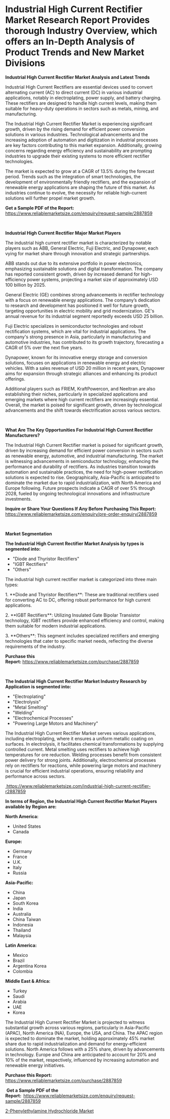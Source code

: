 <p><h1>Industrial High Current Rectifier Market Research Report Provides thorough Industry Overview, which offers an In-Depth Analysis of Product Trends and New Market Divisions</h1></p><p><strong>Industrial High Current Rectifier Market Analysis and Latest Trends</strong></p>
<p><p>Industrial High Current Rectifiers are essential devices used to convert alternating current (AC) to direct current (DC) in various industrial applications, notably in electroplating, power supply, and battery charging. These rectifiers are designed to handle high current levels, making them suitable for heavy-duty operations in sectors such as metals, mining, and manufacturing. </p><p>The Industrial High Current Rectifier Market is experiencing significant growth, driven by the rising demand for efficient power conversion solutions in various industries. Technological advancements and the increasing adoption of automation and digitization in industrial processes are key factors contributing to this market expansion. Additionally, growing concerns regarding energy efficiency and sustainability are prompting industries to upgrade their existing systems to more efficient rectifier technologies.</p><p>The market is expected to grow at a CAGR of 13.5% during the forecast period. Trends such as the integration of smart technologies, the development of environmentally friendly rectifiers, and the expansion of renewable energy applications are shaping the future of this market. As industries continue to evolve, the necessity for reliable high-current solutions will further propel market growth.</p></p>
<p><strong>Get a Sample PDF of the Report:&nbsp;</strong> <a href="https://www.reliablemarketsize.com/enquiry/request-sample/2887859?utm_campaign=2625&utm_medium=2&utm_source=Github&utm_content=ia&utm_term=14032025&utm_id=industrial-high-current-rectifier">https://www.reliablemarketsize.com/enquiry/request-sample/2887859</a></p>
<p>&nbsp;</p>
<p><strong>Industrial High Current Rectifier Major Market Players</strong></p>
<p><p>The industrial high current rectifier market is characterized by notable players such as ABB, General Electric, Fuji Electric, and Dynapower, each vying for market share through innovation and strategic partnerships. </p><p>ABB stands out due to its extensive portfolio in power electronics, emphasizing sustainable solutions and digital transformation. The company has reported consistent growth, driven by increased demand for high-efficiency power systems, projecting a market size of approximately USD 100 billion by 2025. </p><p>General Electric (GE) combines strong advancements in rectifier technology with a focus on renewable energy applications. The company’s dedication to research and development has positioned it well for future growth, targeting opportunities in electric mobility and grid modernization. GE's annual revenue for its industrial segment reportedly exceeds USD 25 billion.</p><p>Fuji Electric specializes in semiconductor technologies and robust rectification systems, which are vital for industrial applications. The company's strong presence in Asia, particularly in manufacturing and automotive industries, has contributed to its growth trajectory, forecasting a CAGR of 5% over the next five years.</p><p>Dynapower, known for its innovative energy storage and conversion solutions, focuses on applications in renewable energy and electric vehicles. With a sales revenue of USD 20 million in recent years, Dynapower aims for expansion through strategic alliances and enhancing its product offerings.</p><p>Additional players such as FRIEM, KraftPowercon, and Neeltran are also establishing their niches, particularly in specialized applications and emerging markets where high current rectifiers are increasingly essential. Overall, the market is poised for significant growth, driven by technological advancements and the shift towards electrification across various sectors.</p></p>
<p>&nbsp;</p>
<p><strong>What Are The Key Opportunities For Industrial High Current Rectifier Manufacturers?</strong></p>
<p><p>The Industrial High Current Rectifier market is poised for significant growth, driven by increasing demand for efficient power conversion in sectors such as renewable energy, automotive, and industrial manufacturing. The market is witnessing advancements in semiconductor technology, enhancing the performance and durability of rectifiers. As industries transition towards automation and sustainable practices, the need for high-power rectification solutions is expected to rise. Geographically, Asia-Pacific is anticipated to dominate the market due to rapid industrialization, with North America and Europe following. Future prospects indicate a CAGR of over 5% through 2028, fueled by ongoing technological innovations and infrastructure investments.</p></p>
<p><strong>Inquire or Share Your Questions If Any Before Purchasing This Report:</strong> <a href="https://www.reliablemarketsize.com/enquiry/pre-order-enquiry/2887859?utm_campaign=2625&utm_medium=2&utm_source=Github&utm_content=ia&utm_term=14032025&utm_id=industrial-high-current-rectifier">https://www.reliablemarketsize.com/enquiry/pre-order-enquiry/2887859</a></p>
<p>&nbsp;</p>
<p><strong>Market Segmentation</strong></p>
<p><strong>The Industrial High Current Rectifier Market Analysis by types is segmented into:</strong></p>
<p><ul><li>"Diode and Thyristor Rectifiers"</li><li>"IGBT Rectifiers"</li><li>"Others"</li></ul></p>
<p><p>The industrial high current rectifier market is categorized into three main types: </p><p>1. **Diode and Thyristor Rectifiers**: These are traditional rectifiers used for converting AC to DC, offering robust performance for high current applications. </p><p>2. **IGBT Rectifiers**: Utilizing Insulated Gate Bipolar Transistor technology, IGBT rectifiers provide enhanced efficiency and control, making them suitable for modern industrial applications. </p><p>3. **Others**: This segment includes specialized rectifiers and emerging technologies that cater to specific market needs, reflecting the diverse requirements of the industry.</p></p>
<p><strong>Purchase this Report:&nbsp;</strong><a href="https://www.reliablemarketsize.com/purchase/2887859?utm_campaign=2625&utm_medium=2&utm_source=Github&utm_content=ia&utm_term=14032025&utm_id=industrial-high-current-rectifier">https://www.reliablemarketsize.com/purchase/2887859</a></p>
<p>&nbsp;</p>
<p><strong>The Industrial High Current Rectifier Market Industry Research by Application is segmented into:</strong></p>
<p><ul><li>"Electroplating"</li><li>"Electrolysis"</li><li>"Metal Smelting"</li><li>"Welding"</li><li>"Electrochemical Processes"</li><li>"Powering Large Motors and Machinery"</li></ul></p>
<p><p>The Industrial High Current Rectifier Market serves various applications, including electroplating, where it ensures a uniform metallic coating on surfaces. In electrolysis, it facilitates chemical transformations by supplying controlled current. Metal smelting uses rectifiers to achieve high temperatures for ore reduction. Welding processes benefit from consistent power delivery for strong joints. Additionally, electrochemical processes rely on rectifiers for reactions, while powering large motors and machinery is crucial for efficient industrial operations, ensuring reliability and performance across sectors.</p></p>
<p><a href="https://www.reliablemarketsize.com/industrial-high-current-rectifier-r2887859?utm_campaign=2625&utm_medium=2&utm_source=Github&utm_content=ia&utm_term=14032025&utm_id=industrial-high-current-rectifier">&nbsp;https://www.reliablemarketsize.com/industrial-high-current-rectifier-r2887859</a></p>
<p><strong>In terms of Region, the Industrial High Current Rectifier Market Players available by Region are:</strong></p>
<p>
    <p> <strong> North America: </strong>
        <ul>
            <li>United States</li>
            <li>Canada</li>
        </ul>
        </p> 
    <p> <strong> Europe: </strong>
        <ul>
            <li>Germany</li>
            <li>France</li>
            <li>U.K.</li>
            <li>Italy</li>
            <li>Russia</li>
        </ul>
        </p> 
    <p> <strong> Asia-Pacific: </strong>
        <ul>
            <li>China</li>
            <li>Japan</li>
            <li>South Korea</li>
            <li>India</li>
            <li>Australia</li>
            <li>China Taiwan</li>
            <li>Indonesia</li>
            <li>Thailand</li>
            <li>Malaysia</li>
        </ul>
        </p> 
    <p> <strong> Latin America: </strong>
        <ul>
            <li>Mexico</li>
            <li>Brazil</li>
            <li>Argentina Korea</li>
            <li>Colombia</li>
        </ul>
        </p> 
    <p> <strong> Middle East & Africa: </strong>
        <ul>
            <li>Turkey</li>
            <li>Saudi</li>
            <li>Arabia</li>
            <li>UAE</li>
            <li>Korea</li>
        </ul>
    </p>
    </p>
<p><p>The Industrial High Current Rectifier Market is projected to witness substantial growth across various regions, particularly in Asia-Pacific (APAC), North America (NA), Europe, the USA, and China. The APAC region is expected to dominate the market, holding approximately 45% market share due to rapid industrialization and demand for energy-efficient solutions. North America follows with a 25% share, driven by advancements in technology. Europe and China are anticipated to account for 20% and 10% of the market, respectively, influenced by increasing automation and renewable energy initiatives.</p></p>
<p><strong>Purchase this Report: </strong><a href="https://www.reliablemarketsize.com/purchase/2887859?utm_campaign=2625&utm_medium=2&utm_source=Github&utm_content=ia&utm_term=14032025&utm_id=industrial-high-current-rectifier">https://www.reliablemarketsize.com/purchase/2887859</a></p>
<p>&nbsp;<strong>Get a Sample PDF of the Report:&nbsp;&nbsp;</strong><a href="https://www.reliablemarketsize.com/enquiry/request-sample/2887859?utm_campaign=2625&utm_medium=2&utm_source=Github&utm_content=ia&utm_term=14032025&utm_id=industrial-high-current-rectifier">https://www.reliablemarketsize.com/enquiry/request-sample/2887859</a></p>
<p><strong></strong></p>
<p><p><a href="https://github.com/hillsmyung726/Market-Research-Report-List-1/blob/main/2-phenylethylamine-hydrochloride-market.md?utm_campaign=2625&utm_medium=2&utm_source=Github&utm_content=ia&utm_term=14032025&utm_id=industrial-high-current-rectifier">2-Phenylethylamine Hydrochloride Market</a></p></p>